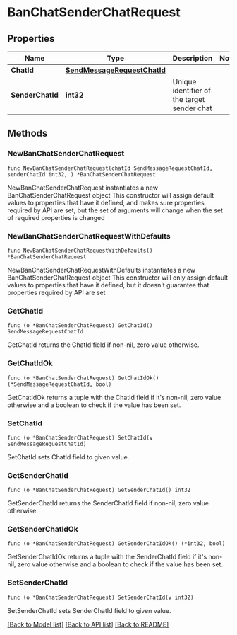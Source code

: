 # BanChatSenderChatRequest

## Properties

Name | Type | Description | Notes
------------ | ------------- | ------------- | -------------
**ChatId** | [**SendMessageRequestChatId**](SendMessageRequestChatId.md) |  | 
**SenderChatId** | **int32** | Unique identifier of the target sender chat | 

## Methods

### NewBanChatSenderChatRequest

`func NewBanChatSenderChatRequest(chatId SendMessageRequestChatId, senderChatId int32, ) *BanChatSenderChatRequest`

NewBanChatSenderChatRequest instantiates a new BanChatSenderChatRequest object
This constructor will assign default values to properties that have it defined,
and makes sure properties required by API are set, but the set of arguments
will change when the set of required properties is changed

### NewBanChatSenderChatRequestWithDefaults

`func NewBanChatSenderChatRequestWithDefaults() *BanChatSenderChatRequest`

NewBanChatSenderChatRequestWithDefaults instantiates a new BanChatSenderChatRequest object
This constructor will only assign default values to properties that have it defined,
but it doesn't guarantee that properties required by API are set

### GetChatId

`func (o *BanChatSenderChatRequest) GetChatId() SendMessageRequestChatId`

GetChatId returns the ChatId field if non-nil, zero value otherwise.

### GetChatIdOk

`func (o *BanChatSenderChatRequest) GetChatIdOk() (*SendMessageRequestChatId, bool)`

GetChatIdOk returns a tuple with the ChatId field if it's non-nil, zero value otherwise
and a boolean to check if the value has been set.

### SetChatId

`func (o *BanChatSenderChatRequest) SetChatId(v SendMessageRequestChatId)`

SetChatId sets ChatId field to given value.


### GetSenderChatId

`func (o *BanChatSenderChatRequest) GetSenderChatId() int32`

GetSenderChatId returns the SenderChatId field if non-nil, zero value otherwise.

### GetSenderChatIdOk

`func (o *BanChatSenderChatRequest) GetSenderChatIdOk() (*int32, bool)`

GetSenderChatIdOk returns a tuple with the SenderChatId field if it's non-nil, zero value otherwise
and a boolean to check if the value has been set.

### SetSenderChatId

`func (o *BanChatSenderChatRequest) SetSenderChatId(v int32)`

SetSenderChatId sets SenderChatId field to given value.



[[Back to Model list]](../README.md#documentation-for-models) [[Back to API list]](../README.md#documentation-for-api-endpoints) [[Back to README]](../README.md)



